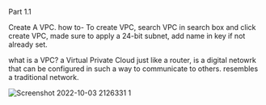 Part 1.1

Create A VPC.
how to-
To create VPC, search VPC in search box and click create VPC, made sure to apply a 24-bit subnet, add name in key if not already set.

what is a VPC? 
a Virtual Private Cloud just like a router, is a digital netowrk that can be configured in such a way to communicate to others. 
resembles a traditional network.

![Screenshot 2022-10-03 2126331 1](https://user-images.githubusercontent.com/77698851/193714993-7ac33137-92ab-4139-a44b-4e57bbe2359a.png)

